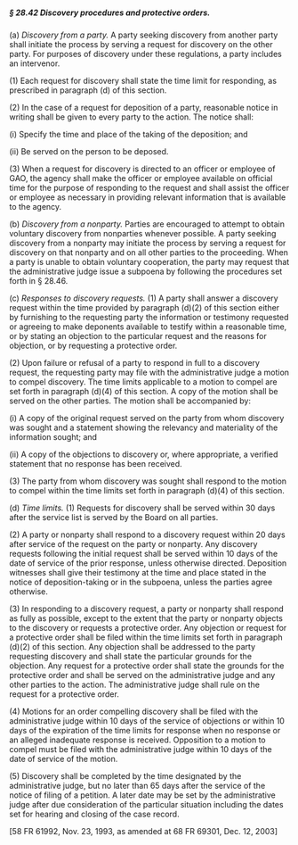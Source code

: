 ##### § 28.42 Discovery procedures and protective orders. #####

(a) *Discovery from a party.* A party seeking discovery from another party shall initiate the process by serving a request for discovery on the other party. For purposes of discovery under these regulations, a party includes an intervenor.

(1) Each request for discovery shall state the time limit for responding, as prescribed in paragraph (d) of this section.

(2) In the case of a request for deposition of a party, reasonable notice in writing shall be given to every party to the action. The notice shall:

(i) Specify the time and place of the taking of the deposition; and

(ii) Be served on the person to be deposed.

(3) When a request for discovery is directed to an officer or employee of GAO, the agency shall make the officer or employee available on official time for the purpose of responding to the request and shall assist the officer or employee as necessary in providing relevant information that is available to the agency.

(b) *Discovery from a nonparty.* Parties are encouraged to attempt to obtain voluntary discovery from nonparties whenever possible. A party seeking discovery from a nonparty may initiate the process by serving a request for discovery on that nonparty and on all other parties to the proceeding. When a party is unable to obtain voluntary cooperation, the party may request that the administrative judge issue a subpoena by following the procedures set forth in § 28.46.

(c) *Responses to discovery requests.* (1) A party shall answer a discovery request within the time provided by paragraph (d)(2) of this section either by furnishing to the requesting party the information or testimony requested or agreeing to make deponents available to testify within a reasonable time, or by stating an objection to the particular request and the reasons for objection, or by requesting a protective order.

(2) Upon failure or refusal of a party to respond in full to a discovery request, the requesting party may file with the administrative judge a motion to compel discovery. The time limits applicable to a motion to compel are set forth in paragraph (d)(4) of this section. A copy of the motion shall be served on the other parties. The motion shall be accompanied by:

(i) A copy of the original request served on the party from whom discovery was sought and a statement showing the relevancy and materiality of the information sought; and

(ii) A copy of the objections to discovery or, where appropriate, a verified statement that no response has been received.

(3) The party from whom discovery was sought shall respond to the motion to compel within the time limits set forth in paragraph (d)(4) of this section.

(d) *Time limits.* (1) Requests for discovery shall be served within 30 days after the service list is served by the Board on all parties.

(2) A party or nonparty shall respond to a discovery request within 20 days after service of the request on the party or nonparty. Any discovery requests following the initial request shall be served within 10 days of the date of service of the prior response, unless otherwise directed. Deposition witnesses shall give their testimony at the time and place stated in the notice of deposition-taking or in the subpoena, unless the parties agree otherwise.

(3) In responding to a discovery request, a party or nonparty shall respond as fully as possible, except to the extent that the party or nonparty objects to the discovery or requests a protective order. Any objection or request for a protective order shall be filed within the time limits set forth in paragraph (d)(2) of this section. Any objection shall be addressed to the party requesting discovery and shall state the particular grounds for the objection. Any request for a protective order shall state the grounds for the protective order and shall be served on the administrative judge and any other parties to the action. The administrative judge shall rule on the request for a protective order.

(4) Motions for an order compelling discovery shall be filed with the administrative judge within 10 days of the service of objections or within 10 days of the expiration of the time limits for response when no response or an alleged inadequate response is received. Opposition to a motion to compel must be filed with the administrative judge within 10 days of the date of service of the motion.

(5) Discovery shall be completed by the time designated by the administrative judge, but no later than 65 days after the service of the notice of filing of a petition. A later date may be set by the administrative judge after due consideration of the particular situation including the dates set for hearing and closing of the case record.

[58 FR 61992, Nov. 23, 1993, as amended at 68 FR 69301, Dec. 12, 2003]